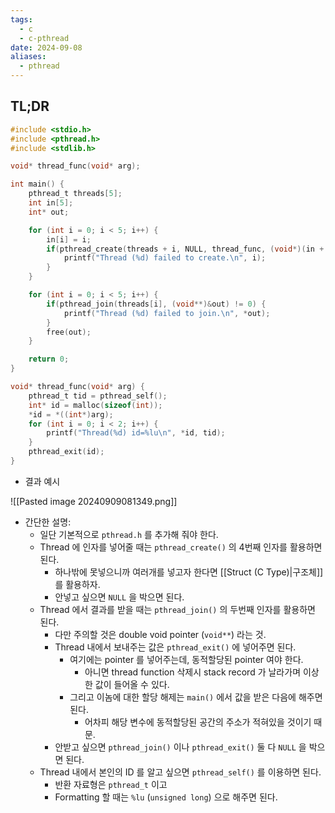 ```yaml
---
tags:
  - c
  - c-pthread
date: 2024-09-08
aliases:
  - pthread
---
```

## TL;DR

```c
#include <stdio.h>
#include <pthread.h>
#include <stdlib.h>

void* thread_func(void* arg);

int main() {
	pthread_t threads[5];
	int in[5];
	int* out;

	for (int i = 0; i < 5; i++) {
		in[i] = i;
		if(pthread_create(threads + i, NULL, thread_func, (void*)(in + i)) != 0) {
			printf("Thread (%d) failed to create.\n", i);
		}
	}

	for (int i = 0; i < 5; i++) {
		if(pthread_join(threads[i], (void**)&out) != 0) {
			printf("Thread (%d) failed to join.\n", *out);
		}
		free(out);
	}

	return 0;
}

void* thread_func(void* arg) {
	pthread_t tid = pthread_self();
	int* id = malloc(sizeof(int));
	*id = *((int*)arg);
	for (int i = 0; i < 2; i++) {
		printf("Thread(%d) id=%lu\n", *id, tid);
	}
	pthread_exit(id);
}
```

- 결과 예시

![[Pasted image 20240909081349.png]]

- 간단한 설명:
	- 일단 기본적으로 `pthread.h` 를 추가해 줘야 한다.
	- Thread 에 인자를 넣어줄 때는 `pthread_create()` 의 4번째 인자를 활용하면 된다.
		- 하나밖에 못넣으니까 여러개를 넣고자 한다면 [[Struct (C Type)|구조체]] 를 활용하자.
		- 안넣고 싶으면 `NULL` 을 박으면 된다.
	- Thread 에서 결과를 받을 때는 `pthread_join()` 의 두번째 인자를 활용하면 된다.
		- 다만 주의할 것은 double void pointer (`void**`) 라는 것.
		- Thread 내에서 보내주는 값은 `pthread_exit()` 에 넣어주면 된다.
			- 여기에는 pointer 를 넣어주는데, 동적할당된 pointer 여야 한다.
				- 아니면 thread function 삭제시 stack record 가 날라가며 이상한 값이 들어올 수 있다.
			- 그리고 이놈에 대한 할당 해제는 `main()` 에서 값을 받은 다음에 해주면 된다.
				- 어차피 해당 변수에 동적할당된 공간의 주소가 적혀있을 것이기 때문.
		- 안받고 싶으면 `pthread_join()` 이나 `pthread_exit()` 둘 다 `NULL` 을 박으면 된다.
	- Thread 내에서 본인의 ID 를 알고 싶으면 `pthread_self()` 를 이용하면 된다.
		- 반환 자료형은 `pthread_t` 이고
		- Formatting 할 때는 `%lu` (`unsigned long`) 으로 해주면 된다.